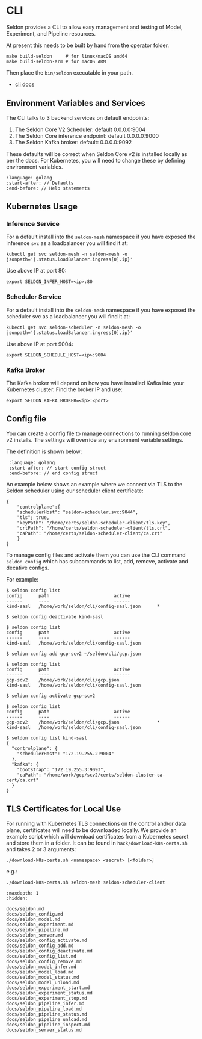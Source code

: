 # CLI

Seldon provides a CLI to allow easy management and testing of Model, Experiment, and Pipeline resources.

At present this needs to be built by hand from the operator folder.

```
make build-seldon     # for linux/macOS amd64
make build-seldon-arm # for macOS ARM
```

Then place the `bin/seldon` executable in your path.

 * [cli docs](./docs/seldon.md)


## Environment Variables and Services

The CLI talks to 3 backend services on default endpoints:

 1. The Seldon Core V2 Scheduler: default 0.0.0.0:9004
 2. The Seldon Core inference endpoint: default 0.0.0.0:9000
 3. The Seldon Kafka broker: default: 0.0.0.0:9092

These defaults will be correct when Seldon Core v2 is installed locally as per the docs. For Kubernetes, you will need to change these by defining environment variables.

```{literalinclude} ../../../../operator/cmd/seldon/cli/flags.go
:language: golang
:start-after: // Defaults
:end-before: // Help statements
```

## Kubernetes Usage

### Inference Service

For a default install into the `seldon-mesh` namespace if you have exposed the inference `svc` as a loadbalancer you will find it at:

```
kubectl get svc seldon-mesh -n seldon-mesh -o jsonpath='{.status.loadBalancer.ingress[0].ip}'
```

Use above IP at port 80:

```
export SELDON_INFER_HOST=<ip>:80
```

### Scheduler Service

For a default install into the `seldon-mesh` namespace if you have exposed the scheduler svc as a loadbalancer you will find it at:

```
kubectl get svc seldon-scheduler -n seldon-mesh -o jsonpath='{.status.loadBalancer.ingress[0].ip}'
```

Use above IP at port 9004:

```
export SELDON_SCHEDULE_HOST=<ip>:9004
```

### Kafka Broker

The Kafka broker will depend on how you have installed Kafka into your Kubernetes cluster. Find the broker IP and use:

```
export SELDON_KAFKA_BROKER=<ip>:<port>
```

## Config file

You can create a config file to manage connections to running seldon core v2 installs. The settings will override any environment variable settings.

The definition is shown below:

  ```{literalinclude} ../../../../operator/pkg/cli/config.go
   :language: golang
   :start-after: // start config struct
   :end-before: // end config struct
   ```

An example below shows an example where we connect via TLS to the Seldon scheduler using our scheduler client certificate:

```
{
    "controlplane":{
	"schedulerHost": "seldon-scheduler.svc:9044",
	"tls"; true,
	"keyPath": "/home/certs/seldon-scheduler-client/tls.key",
	"crtPath": "/home/certs/seldon-scheduler-client/tls.crt",
	"caPath": "/home/certs/seldon-scheduler-client/ca.crt"
    }
}

```

To manage config files and activate them you can use the CLI command `seldon config` which has subcommands to list, add, remove, activate and decative configs.

For example:

```
$ seldon config list
config		path						active
------		----						------
kind-sasl	/home/work/seldon/cli/config-sasl.json		*

$ seldon config deactivate kind-sasl

$ seldon config list
config		path						active
------		----						------
kind-sasl	/home/work/seldon/cli/config-sasl.json

$ seldon config add gcp-scv2 ~/seldon/cli/gcp.json

$ seldon config list
config		path						active
------		----						------
gcp-scv2	/home/work/seldon/cli/gcp.json
kind-sasl	/home/work/seldon/cli/config-sasl.json

$ seldon config activate gcp-scv2

$ seldon config list
config		path						active
------		----						------
gcp-scv2	/home/work/seldon/cli/gcp.json	    		*
kind-sasl	/home/work/seldon/cli/config-sasl.json

$ seldon config list kind-sasl
{
  "controlplane": {
    "schedulerHost": "172.19.255.2:9004"
  },
  "kafka": {
    "bootstrap": "172.19.255.3:9093",
    "caPath": "/home/work/gcp/scv2/certs/seldon-cluster-ca-cert/ca.crt"
  }
}
```

## TLS Certificates for Local Use

For running with Kubernetes TLS connections on the control and/or data plane, certificates will need to be downloaded locally. We provide an example script which will download certificates from a Kubernetes secret and store them in a folder. It can be found in `hack/download-k8s-certs.sh` and takes 2 or 3 arguments:

```
./download-k8s-certs.sh <namespace> <secret> [<folder>]
```

e.g.:

```
./download-k8s-certs.sh seldon-mesh seldon-scheduler-client
```

```{toctree}
:maxdepth: 1
:hidden:

docs/seldon.md
docs/seldon_config.md
docs/seldon_model.md
docs/seldon_experiment.md
docs/seldon_pipeline.md
docs/seldon_server.md
docs/seldon_config_activate.md
docs/seldon_config_add.md
docs/seldon_config_deactivate.md
docs/seldon_config_list.md
docs/seldon_config_remove.md
docs/seldon_model_infer.md
docs/seldon_model_load.md
docs/seldon_model_status.md
docs/seldon_model_unload.md
docs/seldon_experiment_start.md
docs/seldon_experiment_status.md
docs/seldon_experiment_stop.md
docs/seldon_pipeline_infer.md
docs/seldon_pipeline_load.md
docs/seldon_pipeline_status.md
docs/seldon_pipeline_unload.md
docs/seldon_pipeline_inspect.md
docs/seldon_server_status.md
```

